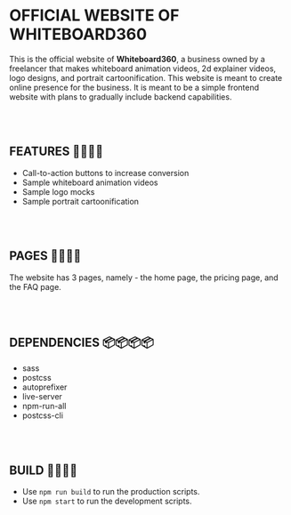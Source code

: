 # OFFICIAL WEBSITE OF WHITEBOARD360

This is the official website of **Whiteboard360**, a business owned by a freelancer that makes whiteboard
animation videos, 2d explainer videos, logo designs, and portrait cartoonification. This website is
meant to create online presence for the business. It is meant to be a simple frontend website with plans
to gradually include backend capabilities.

<br>
<br>

## FEATURES 🚀🚀🚀🚀

-  Call-to-action buttons to increase conversion
-  Sample whiteboard animation videos
-  Sample logo mocks
-  Sample portrait cartoonification

<br>
<br>

## PAGES 📃📃📃📃

The website has 3 pages, namely - the home page, the pricing page, and the FAQ page.

<br>
<br>

## DEPENDENCIES 📦📦📦📦

-  sass
-  postcss
-  autoprefixer
-  live-server
-  npm-run-all
-  postcss-cli

<br>
<br>

## BUILD 🔧🔧🔧🔧

-  Use `npm run build` to run the production scripts.
-  Use `npm start` to run the development scripts.
